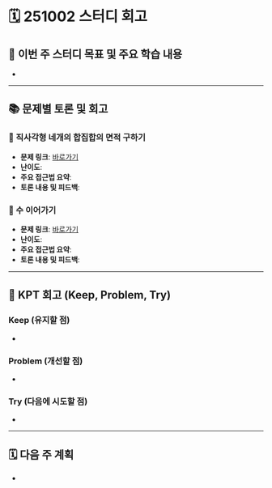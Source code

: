 # 🗓️ 251002 스터디 회고

## 🎯 이번 주 스터디 목표 및 주요 학습 내용
- 

---

## 📚 문제별 토론 및 회고
### 📝 직사각형 네개의 합집합의 면적 구하기
- **문제 링크**: [바로가기](https://www.acmicpc.net/problem/2669)
- **난이도**: 
- **주요 접근법 요약**: 
- **토론 내용 및 피드백**: 
### 📝 수 이어가기
- **문제 링크**: [바로가기](https://www.acmicpc.net/problem/2635)
- **난이도**: 
- **주요 접근법 요약**: 
- **토론 내용 및 피드백**: 
---

## 🚀 KPT 회고 (Keep, Problem, Try)
### Keep (유지할 점)
- 

### Problem (개선할 점)
- 

### Try (다음에 시도할 점)
- 

---

## 🗓️ 다음 주 계획
- 

